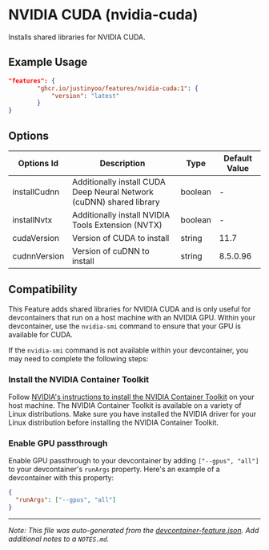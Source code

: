 
# NVIDIA CUDA (nvidia-cuda)

Installs shared libraries for NVIDIA CUDA.

## Example Usage

```json
"features": {
        "ghcr.io/justinyoo/features/nvidia-cuda:1": {
            "version": "latest"
        }
}
```

## Options

| Options Id | Description | Type | Default Value |
|-----|-----|-----|-----|
| installCudnn | Additionally install CUDA Deep Neural Network (cuDNN) shared library | boolean | - |
| installNvtx | Additionally install NVIDIA Tools Extension (NVTX) | boolean | - |
| cudaVersion | Version of CUDA to install | string | 11.7 |
| cudnnVersion | Version of cuDNN to install | string | 8.5.0.96 |

## Compatibility

This Feature adds shared libraries for NVIDIA CUDA and is only useful for devcontainers that run on a host machine with an NVIDIA GPU. Within your devcontainer, use the `nvidia-smi` command to ensure that your GPU is available for CUDA.

If the `nvidia-smi` command is not available within your devcontainer, you may need to complete the following steps:

### Install the NVIDIA Container Toolkit

Follow [NVIDIA's instructions to install the NVIDIA Container Toolkit](https://docs.nvidia.com/datacenter/cloud-native/container-toolkit/overview.html) on your host machine. The NVIDIA Container Toolkit is available on a variety of Linux distributions. Make sure you have installed the NVIDIA driver for your Linux distribution before installing the NVIDIA Container Toolkit.

### Enable GPU passthrough

Enable GPU passthrough to your devcontainer by adding `["--gpus", "all"]` to your devcontainer's `runArgs` property. Here's an example of a devcontainer with this property:

```json
{
  "runArgs": ["--gpus", "all"]
}
```


---

_Note: This file was auto-generated from the [devcontainer-feature.json](https://github.com/justinyoo/features/blob/main/src/nvidia-cuda/devcontainer-feature.json).  Add additional notes to a `NOTES.md`._
